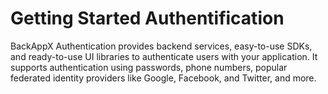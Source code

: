 # Getting Started Authentification


BackAppX Authentication provides backend services, easy-to-use SDKs, and ready-to-use UI libraries to authenticate users with your application. It supports authentication using passwords, phone numbers, popular federated identity providers like Google, Facebook, and Twitter, and more.